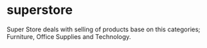 # superstore
Super Store deals with selling of products base on this categories; Furniture, Office Supplies and Technology.
